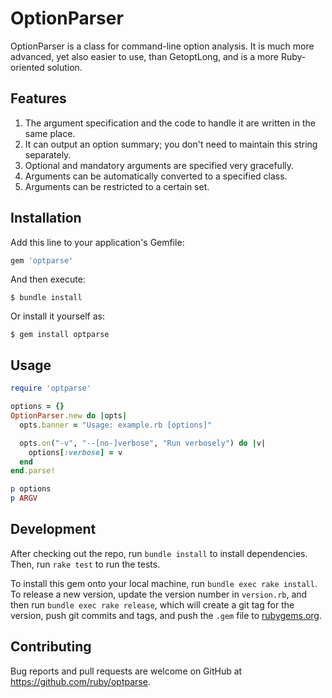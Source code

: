 # OptionParser

OptionParser is a class for command-line option analysis.  It is much more
advanced, yet also easier to use, than GetoptLong, and is a more Ruby-oriented
solution.

## Features

1. The argument specification and the code to handle it are written in the
   same place.
2. It can output an option summary; you don't need to maintain this string
   separately.
3. Optional and mandatory arguments are specified very gracefully.
4. Arguments can be automatically converted to a specified class.
5. Arguments can be restricted to a certain set.

## Installation

Add this line to your application's Gemfile:

```ruby
gem 'optparse'
```

And then execute:

    $ bundle install

Or install it yourself as:

    $ gem install optparse

## Usage

```ruby
require 'optparse'

options = {}
OptionParser.new do |opts|
  opts.banner = "Usage: example.rb [options]"

  opts.on("-v", "--[no-]verbose", "Run verbosely") do |v|
    options[:verbose] = v
  end
end.parse!

p options
p ARGV
```

## Development

After checking out the repo, run `bundle install` to install dependencies. Then, run `rake test` to run the tests.

To install this gem onto your local machine, run `bundle exec rake install`. To release a new version, update the version number in `version.rb`, and then run `bundle exec rake release`, which will create a git tag for the version, push git commits and tags, and push the `.gem` file to [rubygems.org](https://rubygems.org).

## Contributing

Bug reports and pull requests are welcome on GitHub at https://github.com/ruby/optparse.

